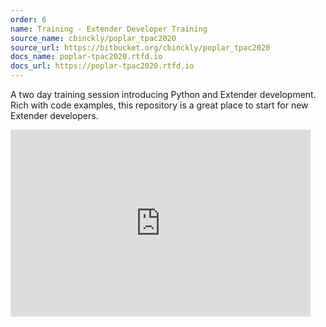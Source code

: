 ```yaml
---
order: 6
name: Training - Extender Developer Training
source_name: cbinckly/poplar_tpac2020
source_url: https://bitbucket.org/cbinckly/poplar_tpac2020
docs_name: poplar-tpac2020.rtfd.io
docs_url: https://poplar-tpac2020.rtfd.io
---
```


A two day training session introducing Python and Extender development. Rich
with code examples, this repository is a great place to start for new Extender
developers.

<iframe src="https://docs.google.com/presentation/d/e/2PACX-1vSOsrjEVGry1ZAjvhPHh4Iirgqr7L_2iZZxSxOnq4zdPAaRKVFkPSd1zn-DAwsF6E5tJCAPO9stxq5E/embed?start=false&loop=false&delayms=3000" frameborder="0" width="480" height="299" allowfullscreen="true" mozallowfullscreen="true" webkitallowfullscreen="true"></iframe>


